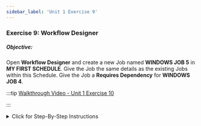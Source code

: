 ```yaml
---
sidebar_label: 'Unit 1 Exercise 9'
---
```


### Exercise 9: Workflow Designer

##### Objective:

Open **Workflow Designer** and create a new Job named **WINDOWS JOB 5** in **MY FIRST SCHEDULE**. Give the Job the same details as the existing Jobs within this Schedule. Give the Job a **Requires Dependency** for **WINDOWS JOB 4**.

<!--
<video width="320" height="240" controls>
  <source src="videobasic/U1E10.mp4" type="video/mp4"></source>
Your browser does not support the video tag.
</video>
-->

:::tip [Walkthrough Video - Unit 1 Exercise 10](../static/videobasic/U1E10.mp4)

:::

<details>

<summary>Click for Step-By-Step Instructions</summary>

1.	Under the **Administration** topic, Double-Click on **Workflow Designer**. 
2.	From the **Select Schedule** list, select **My First Schedule**.
3.	**Click** and **drag** around the area where you want to select and move a group of items.
4.	In the **Tools** frame, **click**, **drag**, and **drop** the **Add Job** icon to the Schedule diagram.     
5.	In the **Job Master** screen, enter **Windows Job 5** for the name.
6.	Select **Windows** as Job Type
7.	In the **Primary Machine** drop-down list, select the **SMATraining** machine for the Job to run on.
8.	In the **User ID** drop-down list, select ```SMATRAINING\SMAUSER```   
9.	On the **Command Line**, use the generic program:
```
"C:\Program Files\OpConxps\MSLSAM\Genericp.exe" -t10 -e0
```
10.	Click the **Save** button on the Job Master toolbar. 
11.	Click the **Frequency** tab and add any Frequency.
12.	Click on the **X** to the right of the **Job Master** tab to close the Job Master screen.
13.	In the **Tools** frame, click Add **Dependency**.
14.	First, **click** on the Job that is the object of the Dependency (example: **Windows Job 4**).
15.	Then **click** on the Job in which to create the dependency (example: **Windows Job 5**).
16.	In the Job Dependency window, mark the preferred Dependency Type option button (example: **Requires**).
17.	Click the **OK** button to save the added Job dependency.
Note: Notice that the mouse icon keeps the “Add Dependency” pointer. You can click “Select” from the Tools panel or just press the escape key.
18.	Close the **Workflow Designer** tab.

</details>
